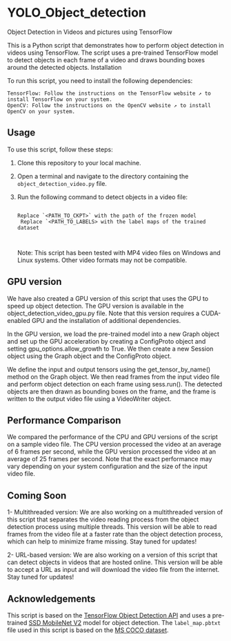 # YOLO_Object_detection

Object Detection in Videos and pictures using TensorFlow

This is a Python script that demonstrates how to perform object detection in videos using TensorFlow. The script uses a pre-trained TensorFlow model to detect objects in each frame of a video and draws bounding boxes around the detected objects.
Installation

To run this script, you need to install the following dependencies:

    TensorFlow: Follow the instructions on the TensorFlow website ↗ to install TensorFlow on your system.
    OpenCV: Follow the instructions on the OpenCV website ↗ to install OpenCV on your system.

## Usage

To use this script, follow these steps:

1. Clone this repository to your local machine.
2. Open a terminal and navigate to the directory containing the `object_detection_video.py` file.
3. Run the following command to detect objects in a video file:

 
   ```

   Replace `<PATH_TO_CKPT>` with the path of the frozen model
    Replace `<PATH_TO_LABELS> with the label maps of the trained dataset 
 
  
   ````
   
   Note: This script has been tested with MP4 video files on Windows and Linux systems. Other video formats may not be compatible.
   
## GPU version

We have also created a GPU version of this script that uses the GPU to speed up object detection. The GPU version is available in the object_detection_video_gpu.py file. Note that this version requires a CUDA-enabled GPU and the installation of additional dependencies.

In the GPU version, we load the pre-trained model into a new Graph object and set up the GPU acceleration by creating a ConfigProto object and setting gpu_options.allow_growth to True. We then create a new Session object using the Graph object and the ConfigProto object.

We define the input and output tensors using the get_tensor_by_name() method on the Graph object. We then read frames from the input video file and perform object detection on each frame using sess.run(). The detected objects are then drawn as bounding boxes on the frame, and the frame is written to the output video file using a VideoWriter object.
## Performance Comparison
 
We compared the performance of the CPU and GPU versions of the script on a sample video file. The CPU version processed the video at an average of 6 frames per second, while the GPU version processed the video at an average of 25 frames per second. Note that the exact performance may vary depending on your system configuration and the size of the input video file.
## Coming Soon

 1- Multithreaded version: We are also working on a multithreaded version of this script that separates the video reading process from the object detection process using multiple threads. This version will be able to read frames from the video file at a faster rate than the object detection process, which can help to minimize frame missing. Stay tuned for updates!
   
 2- URL-based version: We are also working on a version of this script that can detect objects in videos that are hosted online. This version will be able to accept a URL as input and will download the video file from the internet. Stay tuned for updates!


## Acknowledgements

This script is based on the [TensorFlow Object Detection API](https://github.com/tensorflow/models/tree/master/research/object_detection) and uses a pre-trained [SSD MobileNet V2](https://github.com/tensorflow/models/blob/master/research/object_detection/g3doc/tf2_detection_zoo.md#mobile-models) model for object detection. The `label_map.pbtxt` file used in this script is based on the [MS COCO dataset](http://cocodataset.org/).


